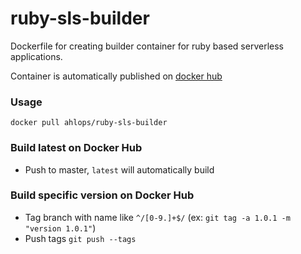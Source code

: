 # ruby-sls-builder

Dockerfile for creating builder container for ruby based serverless applications.

Container is automatically published on [docker hub](https://hub.docker.com/r/ahlops/ruby-sls-builder)

### Usage

```docker pull ahlops/ruby-sls-builder```

### Build latest on Docker Hub

- Push to master, `latest` will automatically build

### Build specific version on Docker Hub

- Tag branch with name like `^/[0-9.]+$/` (ex: `git tag -a 1.0.1 -m "version 1.0.1"`)
- Push tags `git push --tags`

